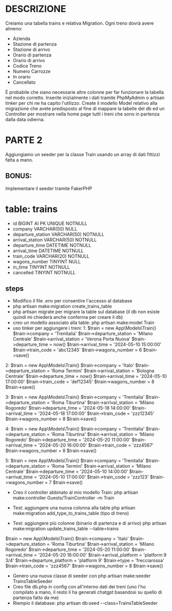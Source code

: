 # DESCRIZIONE
Creiamo una tabella trains e relativa Migration.
Ogni treno dovrà avere almeno:
- Azienda
- Stazione di partenza
- Stazione di arrivo
- Orario di partenza
- Orario di arrivo
- Codice Treno
- Numero Carrozze
- In orario
- Cancellato

È probabile che siano necessarie altre colonne per far funzionare la tabella nel modo corretto.
Inserite inizialmente i dati tramite PhpMyAdmin o artisan tinker per chi ne ha capito l'utilizzo.
Create il modello Model relativo alla migrazione che avete predisposto al fine di mappare la tabelle del db ed un Controller per mostrare nella home page tutti i treni che sono in partenza dalla data odierna.

# PARTE 2
Aggiungiamo un seeder per la classe Train usando un array di dati fittizzi fatta a mano.
## BONUS: 
Implementare il seeder tramite FakerPHP


# table: trains
- id BIGINT AI PK UNIQUE NOTNULL
- company VARCHAR(50) NULL
- departure_station VARCHAR(50) NOTNULL
- arrival_station VARCHAR(50) NOTNULL
- departure_time DATETIME NOTNULL
- arrival_time DATETIME NOTNULL
- train_code VARCHAR(20) NOTNULL
- wagons_number TINYINT NULL
- in_time TINYINT NOTNULL
- cancelled TINYINT NOTNULL

## steps
- Modifico il file .env per consentire l'accesso al database
- php artisan make:migration create_trains_table
- php artisan migrate per migrare la table sul database (il db non esiste quindi mi chiederà anche conferma per creare il db)
- creo un modello associato alla table: php artisan make:model Train
- uso tinker per aggiungere i treni:
1:
$train = new App\Models\Train()
$train->company = 'Trenitalia'
$train->departure_station = 'Milano Centrale' 
$train->arrival_station = 'Verona Porta Nuova' 
$train->departure_time = now()
$train->arrival_time = '2024-05-10 15:00:00' 
$train->train_code = 'abc12345' 
$train->wagons_number = 6
$train->save()

2:
$train = new App\Models\Train()
$train->company = 'Italo'
$train->departure_station = 'Roma Termini' 
$train->arrival_station = 'Bologna Centrale' 
$train->departure_time = now()
$train->arrival_time = '2024-05-10 17:00:00' 
$train->train_code = 'def12345' 
$train->wagons_number = 8
$train->save()

3:
$train = new App\Models\Train()
$train->company = 'Trenitalia'
$train->departure_station = 'Roma Tiburtina' 
$train->arrival_station = 'Milano Rogoredo' 
$train->departure_time = '2024-05-18 14:00:00'
$train->arrival_time = '2024-05-18 17:00:00' 
$train->train_code = 'zzz12345' 
$train->wagons_number = 8
$train->save()

4:
$train = new App\Models\Train()
$train->company = 'Trenitalia'
$train->departure_station = 'Roma Tiburtina' 
$train->arrival_station = 'Milano Rogoredo' 
$train->departure_time = '2024-05-20 11:00:00'
$train->arrival_time = '2024-05-20 16:00:00' 
$train->train_code = 'zzz4567' 
$train->wagons_number = 8
$train->save()

5:
$train = new App\Models\Train()
$train->company = 'Trenitalia'
$train->departure_station = 'Roma Termini' 
$train->arrival_station = 'Milano Centrale' 
$train->departure_time = '2024-05-10 14:00:00'
$train->arrival_time = '2024-05-10 17:00:00' 
$train->train_code = 'zzz123' 
$train->wagons_number = 7
$train->save()

- Creo il controller abbinato al mio modello Train: php artisan make:controller Guests/TrainController -m Train

- Test: aggiungere una nuova colonna alla table php artisan make:migration add_type_to_trains_table (tipo di treno)

- Test: aggiungere più colonne (binario di partenza e di arrivo) php artisan make:migration update_trains_table --table=trains

$train = new App\Models\Train()
$train->company = 'Italo'
$train->departure_station = 'Roma Tiburtina' 
$train->arrival_station = 'Milano Rogoredo' 
$train->departure_time = '2024-05-20 11:00:00'
$train->arrival_time = '2024-05-20 16:00:00' 
$train->arrival_platform = 'platform 9 3/4'
$train->departure_platform = 'platform 9'
$train->type = 'frecciarossa'
$train->train_code = 'zzz4567' 
$train->wagons_number = 8
$train->save()

- Genero una nuova classe di seeder con php artisan make:seeder TrainsTableSeeder
- Creo file db.php in config con all'interno dati dei treni (uno l'ho compilato a mano, il resto li ha generati chatgpt basandosi su quello di partenza fatto da me)
- Riempio il database: php artisan db:seed --class=TrainsTableSeeder